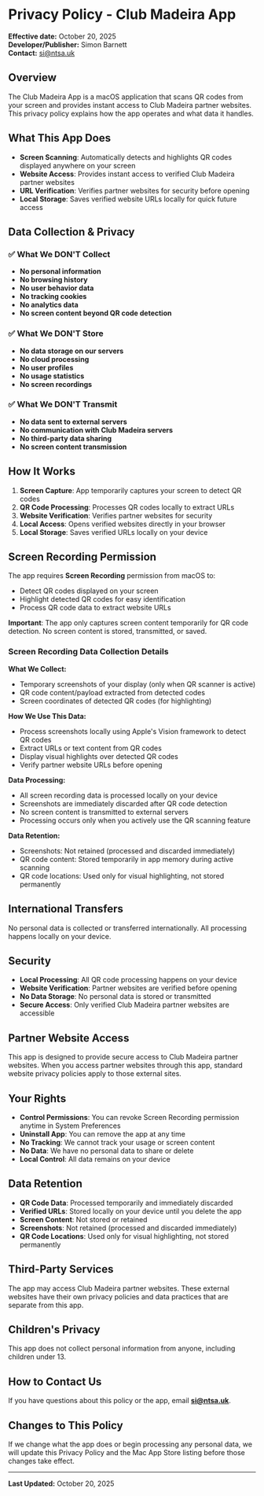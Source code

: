 # Privacy Policy - Club Madeira App
**Effective date:** October 20, 2025  
**Developer/Publisher:** Simon Barnett  
**Contact:** si@ntsa.uk

## Overview

The Club Madeira App is a macOS application that scans QR codes from your screen and provides instant access to Club Madeira partner websites. This privacy policy explains how the app operates and what data it handles.

## What This App Does

- **Screen Scanning**: Automatically detects and highlights QR codes displayed anywhere on your screen
- **Website Access**: Provides instant access to verified Club Madeira partner websites
- **URL Verification**: Verifies partner websites for security before opening
- **Local Storage**: Saves verified website URLs locally for quick future access

## Data Collection & Privacy

### ✅ What We DON'T Collect
- **No personal information**
- **No browsing history**
- **No user behavior data**
- **No tracking cookies**
- **No analytics data**
- **No screen content beyond QR code detection**

### ✅ What We DON'T Store
- **No data storage on our servers**
- **No cloud processing**
- **No user profiles**
- **No usage statistics**
- **No screen recordings**

### ✅ What We DON'T Transmit
- **No data sent to external servers**
- **No communication with Club Madeira servers**
- **No third-party data sharing**
- **No screen content transmission**

## How It Works

1. **Screen Capture**: App temporarily captures your screen to detect QR codes
2. **QR Code Processing**: Processes QR codes locally to extract URLs
3. **Website Verification**: Verifies partner websites for security
4. **Local Access**: Opens verified websites directly in your browser
5. **Local Storage**: Saves verified URLs locally on your device

## Screen Recording Permission

The app requires **Screen Recording** permission from macOS to:
- Detect QR codes displayed on your screen
- Highlight detected QR codes for easy identification
- Process QR code data to extract website URLs

**Important**: The app only captures screen content temporarily for QR code detection. No screen content is stored, transmitted, or saved.

### Screen Recording Data Collection Details

**What We Collect:**
- Temporary screenshots of your display (only when QR scanner is active)
- QR code content/payload extracted from detected codes
- Screen coordinates of detected QR codes (for highlighting)

**How We Use This Data:**
- Process screenshots locally using Apple's Vision framework to detect QR codes
- Extract URLs or text content from QR codes
- Display visual highlights over detected QR codes
- Verify partner website URLs before opening

**Data Processing:**
- All screen recording data is processed locally on your device
- Screenshots are immediately discarded after QR code detection
- No screen content is transmitted to external servers
- Processing occurs only when you actively use the QR scanning feature

**Data Retention:**
- Screenshots: Not retained (processed and discarded immediately)
- QR code content: Stored temporarily in app memory during active scanning
- QR code locations: Used only for visual highlighting, not stored permanently

## International Transfers

No personal data is collected or transferred internationally. All processing happens locally on your device.

## Security

- **Local Processing**: All QR code processing happens on your device
- **Website Verification**: Partner websites are verified before opening
- **No Data Storage**: No personal data is stored or transmitted
- **Secure Access**: Only verified Club Madeira partner websites are accessible

## Partner Website Access

This app is designed to provide secure access to Club Madeira partner websites. When you access partner websites through this app, standard website privacy policies apply to those external sites.

## Your Rights

- **Control Permissions**: You can revoke Screen Recording permission anytime in System Preferences
- **Uninstall App**: You can remove the app at any time
- **No Tracking**: We cannot track your usage or screen content
- **No Data**: We have no personal data to share or delete
- **Local Control**: All data remains on your device

## Data Retention

- **QR Code Data**: Processed temporarily and immediately discarded
- **Verified URLs**: Stored locally on your device until you delete the app
- **Screen Content**: Not stored or retained
- **Screenshots**: Not retained (processed and discarded immediately)
- **QR Code Locations**: Used only for visual highlighting, not stored permanently

## Third-Party Services

The app may access Club Madeira partner websites. These external websites have their own privacy policies and data practices that are separate from this app.

## Children's Privacy

This app does not collect personal information from anyone, including children under 13.

## How to Contact Us

If you have questions about this policy or the app, email **si@ntsa.uk**.

## Changes to This Policy

If we change what the app does or begin processing any personal data, we will update this Privacy Policy and the Mac App Store listing before those changes take effect.

---

**Last Updated:** October 20, 2025
